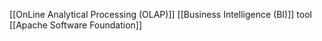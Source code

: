 [[OnLine Analytical Processing (OLAP)]] [[Business Intelligence (BI)]] tool
[[Apache Software Foundation]]
